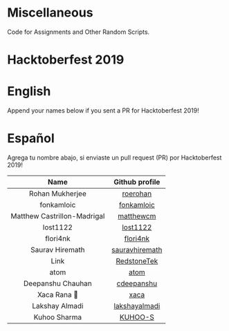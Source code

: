 # Miscellaneous

Code for Assignments and Other Random Scripts.

# Hacktoberfest 2019

# English

Append your names below if you sent a PR for Hacktoberfest 2019!

# Español

Agrega tu nombre abajo, si enviaste un pull request (PR) por Hacktoberfest 2019!


| Name | Github profile | 
|:----:|:--------------:|
| Rohan Mukherjee | [roerohan](https://github.com/roerohan) |
| fonkamloic | [fonkamloic](https://github.com/fonkamloic) |
| Matthew Castrillon-Madrigal | [matthewcm](https://github.com/matthewcm) |
| lost1122 | [lost1122](https://github.com/lost1122) | 
| flori4nk | [flori4nk](gitlab.com/flori4nk) |
| Saurav Hiremath | [sauravhiremath](https://github.com/sauravhiremath) |
| Link | [RedstoneTek](https://github.com/RedstoneTek) |
| atom | [atom](https://github.com/AtoMc) |
| Deepanshu Chauhan | [cdeepanshu](https://github.com/cdeepanshu) |
| Xaca Rana :frog:| [xaca](https://github.com/xaca) |
| Lakshay Almadi | [lakshayalmadi](https://github.com/lakshayalmadi) |
| Kuhoo Sharma | [KUHOO-S](https://github.com/KUHOO-S) |
